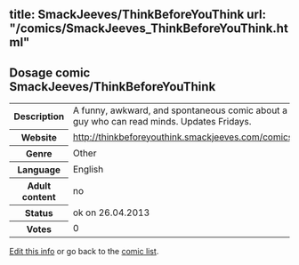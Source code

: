 title: SmackJeeves/ThinkBeforeYouThink
url: "/comics/SmackJeeves_ThinkBeforeYouThink.html"
---
Dosage comic SmackJeeves/ThinkBeforeYouThink
-----------------------------------------

<p id="msg"></p>
<script type="text/javascript">
if (window.location.search === '?edit_info_mail=sent_ok') {
  var elem = document.getElementById("msg");
  elem.innerHTML = 'Edited information sucessfully sent.';
  elem.className = 'ok';
}
</script>
<table class="comicinfo">
<tr>
<th>Description</th><td>A funny, awkward, and spontaneous comic about a guy who can read minds. Updates Fridays.</td>
</tr>
<tr>
<th>Website</th><td><a href="http://thinkbeforeyouthink.smackjeeves.com/comics/">http://thinkbeforeyouthink.smackjeeves.com/comics/</a></td>
</tr>
<tr>
<th>Genre</th><td>Other</td>
</tr>
<tr>
<th>Language</th><td>English</td>
</tr>
<tr>
<th>Adult content</th><td>no</td>
</tr>
<tr>
<th>Status</th><td>ok on 26.04.2013</td>
</tr>
<tr>
<th>Votes</th><td>0</td>
</tr>
</table>

[Edit this info](SmackJeeves_ThinkBeforeYouThink_edit.html) or go back to the [comic list](../comic-index.html).
